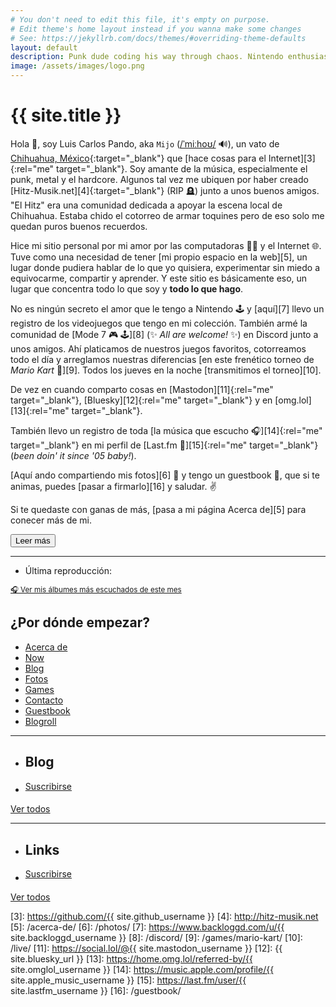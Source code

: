 ```yaml
---
# You don't need to edit this file, it's empty on purpose.
# Edit theme's home layout instead if you wanna make some changes
# See: https://jekyllrb.com/docs/themes/#overriding-theme-defaults
layout: default
description: Punk dude coding his way through chaos. Nintendo enthusiast, DIY advocate. Still losing followers since 2007.
image: /assets/images/logo.png
---
```


<h1 class="text-center">{{ site.title }}</h1>

<span class="first-letter">H</span>ola 👋, soy Luis Carlos Pando, aka `Mijo` (<a href="#" data-pronunciation data-toggle="tooltip" data-placement="top" data-html="true" title="Pronounced as /ˈmiːhoʊ/">/ˈmiːhoʊ/</a> 🔊), un vato de [Chihuahua, México][1]{:target="_blank"} que [hace cosas para el Internet][3]{:rel="me" target="_blank"}. Soy amante de la música, especialmente el punk, metal y el hardcore. Algunos tal vez me ubiquen por haber creado [Hitz-Musik.net][4]{:target="_blank"} (RIP 🪦) junto a unos buenos amigos. "El Hitz" era una comunidad dedicada a apoyar la escena local de Chihuahua. Estaba chido el cotorreo de armar toquines pero de eso solo me quedan puros buenos recuerdos.

<div class="collapse" id="collapseIntro">
Hice mi sitio personal por mi amor por las computadoras 👨‍💻 y el Internet 🌐. Tuve como una necesidad de tener [mi propio espacio en la web][5], un lugar donde pudiera hablar de lo que yo quisiera, experimentar sin miedo a equivocarme, compartir y aprender. Y este sitio es básicamente eso, un lugar que concentra todo lo que soy y <strong>todo lo que hago</strong>.

No es ningún secreto el amor que le tengo a Nintendo 🕹️ y [aquí][7] llevo un registro de los videojuegos que tengo en mi colección. También armé la comunidad de [Mode 7 🎮 🕹️][8] (✨ *All are welcome!* ✨) en Discord junto a unos amigos. Ahí platicamos de nuestros juegos favoritos, cotorreamos todo el día y arreglamos nuestras diferencias [en este frenético torneo de *Mario Kart* 🏁][9]. Todos los jueves en la noche [transmitimos el torneo][10].

De vez en cuando comparto cosas en [Mastodon][11]{:rel="me" target="_blank"}, [Bluesky][12]{:rel="me" target="_blank"}  y en [omg.lol][13]{:rel="me" target="_blank"}.

También llevo un registro de toda [la música que escucho 🎧][14]{:rel="me" target="_blank"} en mi perfil de [Last.fm 🎵][15]{:rel="me" target="_blank"} (*been doin' it since '05 baby!*).

[Aquí ando compartiendo mis fotos][6] 📸 y tengo un guestbook 📖, que si te animas, puedes [pasar a firmarlo][16] y saludar. ✌️

Si te quedaste con ganas de más, [pasa a mi página Acerca de][5] para conecer más de mi.
</div>

<button id="btn-read-more" class="btn btn-primary collapsed" data-toggle="collapse" data-target="#collapseIntro" role="button" aria-expanded="false" aria-controls="collapseIntro">
    <i class="fa-solid fa-caret-right"></i> Leer más
</button>

---

<ul id="last-played" class="list-unstyled mb-0">
    <li>
        <i class="fa-solid fa-music"></i> Última reproducción: <span id="last-played-song"></span> <span id="last-played-ago"></span>
    </li>
</ul>

<div class="text-center">
<a href="/music/">
<small>
🎧 Ver mis álbumes más escuchados de este mes
</small>
</a>
</div>

## <i class="fa-solid fa-signs-post"></i> ¿Por dónde empezar?

<ul class="list-inline">
    <li class="list-inline-item">
        <a href="/acerca-de/" class="btn btn-primary mb-3 mb-xl-0" data-toggle="tooltip" data-placement="top" aria-label="Conoce más sobre mi" title="Conoce más sobre mi">
            <i class="fa-solid fa-circle-info"></i> Acerca de
        </a>
    </li>
    <li class="list-inline-item">
        <a href="/now/" class="btn btn-primary mb-3 mb-xl-0" data-toggle="tooltip" data-placement="top" aria-label="Descubre en qué ando actualmente" title="Descubre en qué ando actualmente">
            <i class="fa-solid fa-clock"></i> Now
        </a>
    </li>
    <li class="list-inline-item">
        <a href="https://blog.luiscarlospando.com/" class="btn btn-primary mb-3 mb-xl-0" data-toggle="tooltip" data-placement="top" aria-label="Explora mi blog" title="Explora mi blog">
            <i class="fa-solid fa-file-pen"></i> Blog
        </a>
    </li>
    <li class="list-inline-item">
        <a href="/photos/" class="btn btn-primary mb-3 mb-xl-0" data-toggle="tooltip" data-placement="top" aria-label="Ve las fotos que he tomado con mi iPhone" title="Ve las fotos que he tomado con mi iPhone">
            <i class="fa-solid fa-camera"></i> Fotos
        </a>
    </li>
    <li class="list-inline-item">
        <a href="/games/" class="btn btn-primary mb-3 mb-xl-0" data-toggle="tooltip" data-placement="top" aria-label="Revisa lo que estoy jugando actualmente" title="Revisa lo que estoy jugando actualmente">
            <i class="fa-solid fa-gamepad"></i> Games
        </a>
    </li>
    <li class="list-inline-item">
        <a href="/contacto/" class="btn btn-primary mb-3 mb-xl-0" data-toggle="tooltip" data-placement="top" aria-label="Revisa las maneras de ponerte en contacto conmigo" title="Revisa las maneras de ponerte en contacto conmigo">
            <i class="fa-solid fa-address-card"></i> Contacto
        </a>
    </li>
    <li class="list-inline-item">
        <a href="/guestbook/" class="btn btn-primary mb-3 mb-xl-0" data-toggle="tooltip" data-placement="top" aria-label="Deja un mensaje en mi guestbook" title="Deja un mensaje en mi guestbook">
            <i class="fa-solid fa-file-signature"></i> Guestbook
        </a>
    </li>
    <li class="list-inline-item">
        <a href="/blogroll/" class="btn btn-primary mb-3 mb-xl-0" data-toggle="tooltip" data-placement="top" aria-label="Revisa mis blogs y websites favoritos" title="Revisa mis blogs y websites favoritos">
            <i class="fa-solid fa-address-book"></i> Blogroll
        </a>
    </li>
</ul>

---

<ul class="list-inline">
    <li class="list-inline-item">
        <h2><i class="fa-solid fa-file-pen"></i> Blog</h2>
    </li>
    <li class="list-inline-item">
        <a href="https://blog.luiscarlospando.com/rss/" class="btn btn-primary btn-sm" style="vertical-align: super;">
            <i class="fa-solid fa-rss"></i> Suscribirse
        </a>
    </li>
</ul>

<ul id="latest-posts"></ul>

<a class="btn btn-primary" href="https://blog.{{ site.domain }}/" target="_self">
    <i class="fa-solid fa-list-ul"></i> Ver todos
</a>

---

<ul class="list-inline">
    <li class="list-inline-item">
        <h2><i class="fa-solid fa-link"></i> Links <i class="ico-links-info fa-solid fa-circle-info"  data-toggle="tooltip" data-placement="top" data-html="true" title="Esta es una lista de cosas que me encuentro navegando en Internet. Imagina que estos links son como tipo retweets. La mayoría de los links son en inglés."></i></h2>
    </li>
    <li class="list-inline-item">
        <a href="https://bg.raindrop.io/rss/public/50598757" class="btn btn-primary btn-sm" style="vertical-align: super;">
            <i class="fa-solid fa-rss"></i> Suscribirse
        </a>
    </li>
</ul>

<ul id="bookmarks"></ul>

<a class="btn btn-primary" href="https://{{ site.domain }}/links/">
    <i class="fa-solid fa-list-ul"></i> Ver todos
</a>

[1]: https://es.wikipedia.org/wiki/Chihuahua_(Chihuahua)
[2]: https://www.instagram.com/primitivegirl
[3]: https://github.com/{{ site.github_username }}
[4]: http://hitz-musik.net
[5]: /acerca-de/
[6]: /photos/
[7]: https://www.backloggd.com/u/{{ site.backloggd_username }}
[8]: /discord/
[9]: /games/mario-kart/
[10]: /live/
[11]: https://social.lol/@{{ site.mastodon_username }}
[12]: {{ site.bluesky_url }}
[13]: https://home.omg.lol/referred-by/{{ site.omglol_username }}
[14]: https://music.apple.com/profile/{{ site.apple_music_username }}
[15]: https://last.fm/user/{{ site.lastfm_username }}
[16]: /guestbook/
